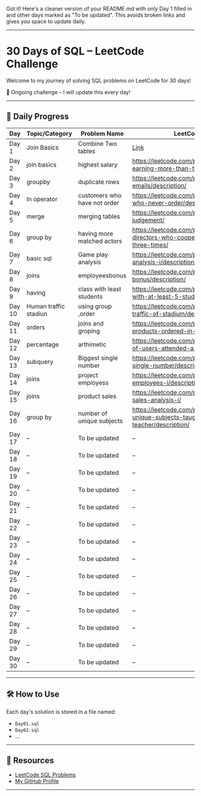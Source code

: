Got it! Here's a cleaner version of your README.md with only Day 1 filled in and other days marked as "To be updated". This avoids broken links and gives you space to update daily.


---

# 30 Days of SQL – LeetCode Challenge

Welcome to my journey of solving SQL problems on LeetCode for 30 days!

🔄 Ongoing challenge – I will update this every day!

---

## 📅 Daily Progress

| Day   | Topic/Category         | Problem Name             | LeetCode Link |
|--------|------------------------|---------------------------|----------------|
| Day 1  | Join Basics            | Combine Two tables        | [Link](https://leetcode.com/problems/combine-two-tables/description/?envType=problem-list-v2&envId=database) |
| Day 2  | join basics            |highest salary      | https://leetcode.com/problems/employees-earning-more-than-their-managers/ /|
| Day 3  | groupby | duplicate rows | https://leetcode.com/problems/duplicate-emails/description/|
| Day 4  | In operator |customers who have not order | https://leetcode.com/problems/customers-who-never-order/description/|
| Day 5  | merge   | merging tables | https://leetcode.com/problems/triangle-judgement/|
| Day 6  |group by| having more matched actors|https://leetcode.com/problems/actors-and-directors-who-cooperated-at-least-three-times/
| Day 7  | basic sql|Game play analysis| https://leetcode.com/problems/game-play-analysis-i/description/|
| Day 8  |joins|employeesbonus|https://leetcode.com/problems/employee-bonus/description/|
| Day 9  | having  | class with least students  |https://leetcode.com/problems/classes-with-at-least-5-students/|
| Day 10 |  Human traffic stadiun                 | using group ,order  |https://leetcode.com/problems/human-traffic-of-stadium/description/|
| Day 11 | orders| joins and groping  | https://leetcode.com/problems/list-the-products-ordered-in-a-period/description/|
| Day 12 | percentage |arthimetic |https://leetcode.com/problems/percentage-of-users-attended-a-contest/description/ |
| Day 13 | subquery | Biggest single number | https://leetcode.com/problems/biggest-single-number/description/|
| Day 14 | joins| project employess| https://leetcode.com/problems/project-employees-i/description/|
| Day 15 | joins  | product sales | https://leetcode.com/problems/product-sales-analysis-i/|
| Day 16 | group by | number of unique subjects| https://leetcode.com/problems/number-of-unique-subjects-taught-by-each-teacher/description/|
| Day 17 | –                      | To be updated             | – |
| Day 18 | –                      | To be updated             | – |
| Day 19 | –                      | To be updated             | – |
| Day 20 | –                      | To be updated             | – |
| Day 21 | –                      | To be updated             | – |
| Day 22 | –                      | To be updated             | – |
| Day 23 | –                      | To be updated             | – |
| Day 24 | –                      | To be updated             | – |
| Day 25 | –                      | To be updated             | – |
| Day 26 | –                      | To be updated             | – |
| Day 27 | –                      | To be updated             | – |
| Day 28 | –                      | To be updated             | – |
| Day 29 | –                      | To be updated             | – |
| Day 30 | –                      | To be updated             | – |

---

## 🛠 How to Use

Each day's solution is stored in a file named:
- `Day01.sql`
- `Day02.sql`
- ...

---

## 🔗 Resources

- [LeetCode SQL Problems](https://leetcode.com/problemset/database/)
- [My GitHub Profile](https://github.com/RuttalaRenuka)


---


